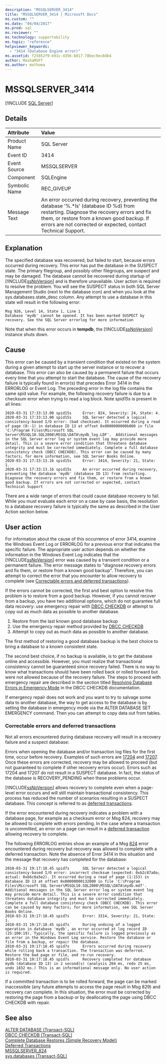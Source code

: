 ```yaml
---
description: "MSSQLSERVER_3414"
title: "MSSQLSERVER_3414 | Microsoft Docs"
ms.custom: ""
ms.date: "04/04/2017"
ms.prod: sql
ms.reviewer: ""
ms.technology: supportability
ms.topic: "reference"
helpviewer_keywords: 
  - "3414 (Database Engine error)"
ms.assetid: f25852f9-b91c-4356-b817-78bec9ec8db4
author: MashaMSFT
ms.author: mathoma
---
```

# MSSQLSERVER_3414
 [!INCLUDE [SQL Server](../../includes/applies-to-version/sqlserver.md)]
  
## Details  
  
| Attribute | Value |  
| :-------- | :---- |  
|Product Name|SQL Server|  
|Event ID|3414|  
|Event Source|MSSQLSERVER|  
|Component|SQLEngine|  
|Symbolic Name|REC_GIVEUP|  
|Message Text|An error occurred during recovery, preventing the database '%.*ls' (database ID %d) from restarting. Diagnose the recovery errors and fix them, or restore from a known good backup. If errors are not corrected or expected, contact Technical Support.|  
  
## Explanation  
The specified database was recovered, but failed to start, because errors occurred during recovery. This error has put the database in the SUSPECT state. The primary filegroup, and possibly other filegroups, are suspect and may be damaged. The database cannot be recovered during startup of [!INCLUDE[ssNoVersion](../../includes/ssnoversion-md.md)] and is therefore unavailable. User action is required to resolve the problem. You will see the SUSPECT status in both SQL Server Management Studio (next to the database icon) and when you look at the sys.databases.state_desc column. Any attempt to use a database in this state will result in the following error:

```
Msg 926, Level 14, State 1, Line 1 
Database 'mydb' cannot be opened. It has been marked SUSPECT by recovery. See the SQL Server errorlog for more information
```
  
Note that when this error occurs in **tempdb**, the [!INCLUDE[ssNoVersion](../../includes/ssnoversion-md.md)] instance shuts down.  

## Cause
This error can be caused by a transient condition that existed on the system during a given attempt to start up the server instance or to recover a database. This error can also be caused by a permanent failure that occurs every time that you attempt to start the database. The cause of the recovery failure is typically found in error(s) that precedes Error 3414 in the ERRORLOG or Event Log. The preceding error in the log file contains the same spid<n> value. For example, the following recovery failure is due to a checksum error when trying to read a log block. Note *spid15s* is present in all lines:

```
2020-03-31 17:33:13.00 spid15s     Error: 824, Severity: 24, State: 4.  
2020-03-31 17:33:13.00 spid15s     SQL Server detected a logical consistency-based I/O error: (bad checksum). It occurred during a read of page (0:-1) in database ID 13 at offset 0x0000000000b800 in file 'C:\Program Files\Microsoft SQL Server\MSSQL10.SQL2008\MSSQL\DATA\mydb_log.LDF'.  Additional messages in the SQL Server error log or system event log may provide more detail. This is a severe error condition that threatens database integrity and must be corrected immediately. Complete a full database consistency check (DBCC CHECKDB). This error can be caused by many factors; for more information, see SQL Server Books Online.   
2020-03-31 17:33:13.16 spid15s     Error: 3414, Severity: 21, State: 1.  
2020-03-31 17:33:13.16 spid15s     An error occurred during recovery, preventing the database 'mydb' (database ID 13) from restarting. Diagnose the recovery errors and fix them, or restore from a known good backup. If errors are not corrected or expected, contact Technical Support
```


There are a wide range of errors that could cause database recovery to fail. While you must evaluate each error on a case by case basis, the resolution to a database recovery failure is typically the same as described in the User Action section below.

## User action  
 
For information about the cause of this occurrence of error 3414, examine the Windows Event Log or ERRORLOG for a previous error that indicates the specific failure. The appropriate user action depends on whether the information in the Windows Event Log indicates that the [!INCLUDE[ssNoVersion](../../includes/ssnoversion-md.md)] error was caused by a transient condition or a permanent failure. 
The error message states to "diagnose recovery errors and fix them, or restore from a known good backup". Therefore, you can attempt to correct the error that you encounter to allow recovery to complete (see [Correctable errors and deferred transactions](#correctable-errors-and-deferred-transactions)).

If the errors cannot be corrected, the first and best option to resolve this problem is to restore from a good backup. However, if you cannot recover from a backup, you have two additional options, which do not guarantee full data recovery: use emergency repair with [DBCC CHECKDB](../../t-sql/database-console-commands/dbcc-checkdb-transact-sql.md) or attempt to copy out as much data as possible to another database. 

 1. Restore from the last known good database backup
 1. Use the emergency repair method provided by [DBCC CHECKDB](../../t-sql/database-console-commands/dbcc-checkdb-transact-sql.md)
 1. Attempt to copy out as much data as possible to another database.

The first method of restoring a good database backup is the best choice to bring a database to a known consistent state.  

The second best choice, if no backup is available, is to get the database online and accessible. However, you must realize that transactional consistency cannot be guaranteed since recovery failed. There is no way to know what transactions should have been rolled back or rolled forward but were not allowed because of the recovery failure. The steps to proceed with emergency repair are described in the section titled [Resolving Database Errors in Emergency Mode](../../t-sql/database-console-commands/dbcc-checkdb-transact-sql.md#resolving-errors-in-database-emergency-mode) in the DBCC CHECKDB documentation. 

If emergency repair does not work and you want to try to salvage some data to another database, the way to get access to the database is by setting the database in emergency mode via the ALTER DATABASE <dbname> SET EMERGENCY command. Then you can attempt to copy data out from tables.

### Correctable errors and deferred transactions
Not all errors encountered during database recovery will result in a recovery failure and a suspect database:

Errors when opening the database and/or transaction log files for the first time, occur before recovery. Examples of such errors are  [17204](mssqlserver-17204-database-engine-error.md) and [17207](mssqlserver-17207-database-engine-error.md). Once these errors are corrected, recovery may be allowed to proceed (but not guaranteed to complete if other recovery errors occur). Errors such as 17204 and 17207 do not result in a SUSPECT database. In fact, the status of the database is RECOVERY_PENDING when these problems occur. 

[!INCLUDE[ssNoVersion](../../includes/ssnoversion-md.md)] allows recovery to complete even when a page-level error occurs and will still maintain transactional consistency. This process has reduced the number of scenarios resulting in a SUSPECT database. This concept is referred to as [deferred transactions](../backup-restore/deferred-transactions-sql-server.md).

If the error encountered during recovery indicates a problem with a database page, for example as a checksum error or Msg 824, recovery may be allowed to complete with errors pending. In the case where a transaction is uncommitted, an error on a page can result in a [deferred transaction](../backup-restore/deferred-transactions-sql-server.md) allowing recovery to complete.  

The following ERRORLOG entries show an example of a Msg [824](mssqlserver-824-database-engine-error.md) error encountered during recovery but recovery was allowed to complete with a deferred transaction. Note the absence of Error 3414 in this situation and the message that recovery has completed for the database:

```2010-03-31 19:17:18.45 spid7s      Error: 824, Severity: 24, State: 2.   
2010-03-31 19:17:18.45 spid7s      SQL Server detected a logical consistency-based I/O error: incorrect checksum (expected: 0xb2c87a0a; actual: 0xb6c0a5e2). It occurred during a read of page (1:153) in database ID 13 at offset 0x00000000132000 in file 'C:\Program Files\Microsoft SQL Server\MSSQL10.SQL2008\MSSQL\DATA\mydb.mdf'.  Additional messages in the SQL Server error log or system event log may provide more detail. This is a severe error condition that threatens database integrity and must be corrected immediately. Complete a full database consistency check (DBCC CHECKDB). This error can be caused by many factors; for more information, see SQL Server Books Online.   
2010-03-31 19:17:18.45 spid7s      Error: 3314, Severity: 21, State: 1.   
2010-03-31 19:17:18.45 spid7s      During undoing of a logged operation in database 'mydb', an error occurred at log record ID (25:100:19). Typically, the specific failure is logged previously as an error in the Windows Event Log service. Restore the database or file from a backup, or repair the database.
2010-03-31 19:17:18.45 spid7s      Errors occurred during recovery while rolling back a transaction. The transaction was deferred. Restore the bad page or file, and re-run recovery.   
2010-03-31 19:17:18.45 spid7s      Recovery completed for database mydb (database ID 13) in 2 second(s) (analysis 204 ms, redo 25 ms, undo 1832 ms.) This is an informational message only. No user action is required.   
```

If a committed transaction is to be rolled forward, the page can be marked inaccessible (any future attempts to access the page result in Msg 829) and recovery can complete. In this situation, the error must be corrected by restoring the page from a backup or by deallocating the page using DBCC CHECKDB with repair.


  
## See also  
[ALTER DATABASE &#40;Transact-SQL&#41;](~/t-sql/statements/alter-database-transact-sql-set-options.md)  
[DBCC CHECKDB &#40;Transact-SQL&#41;](~/t-sql/database-console-commands/dbcc-checkdb-transact-sql.md)  
[Complete Database Restores &#40;Simple Recovery Model&#41;](~/relational-databases/backup-restore/complete-database-restores-simple-recovery-model.md)  
[Deferred Transactions](../backup-restore/deferred-transactions-sql-server.md)  
[MSSQLSERVER_824](~/relational-databases/errors-events/mssqlserver-824-database-engine-error.md)  
[sys.databases &#40;Transact-SQL&#41;](~/relational-databases/system-catalog-views/sys-databases-transact-sql.md)

  
